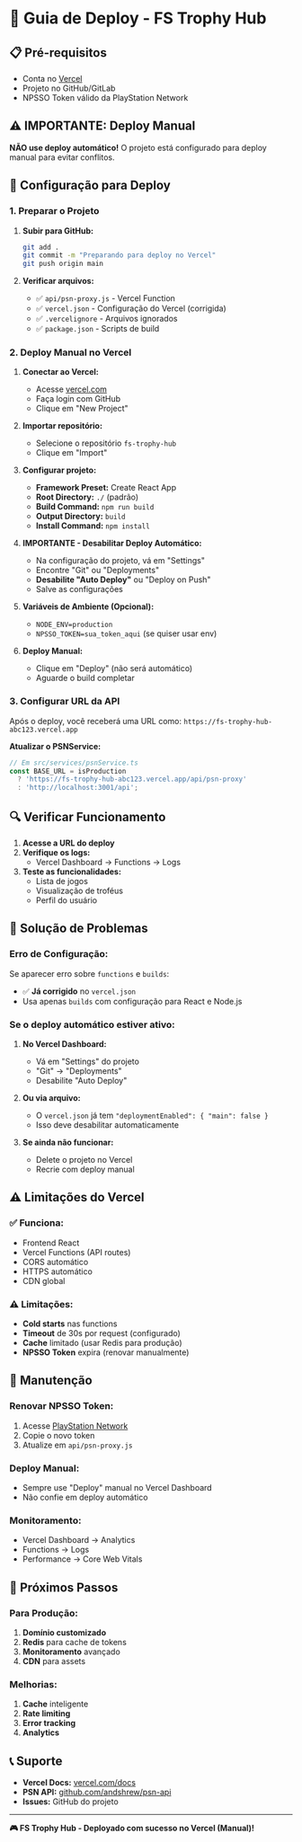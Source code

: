 # 🚀 Guia de Deploy - FS Trophy Hub

## 📋 Pré-requisitos

- Conta no [Vercel](https://vercel.com)
- Projeto no GitHub/GitLab
- NPSSO Token válido da PlayStation Network

## ⚠️ IMPORTANTE: Deploy Manual

**NÃO use deploy automático!** O projeto está configurado para deploy manual para evitar conflitos.

## 🔧 Configuração para Deploy

### 1. Preparar o Projeto

1. **Subir para GitHub:**
   ```bash
   git add .
   git commit -m "Preparando para deploy no Vercel"
   git push origin main
   ```

2. **Verificar arquivos:**
   - ✅ `api/psn-proxy.js` - Vercel Function
   - ✅ `vercel.json` - Configuração do Vercel (corrigida)
   - ✅ `.vercelignore` - Arquivos ignorados
   - ✅ `package.json` - Scripts de build

### 2. Deploy Manual no Vercel

1. **Conectar ao Vercel:**
   - Acesse [vercel.com](https://vercel.com)
   - Faça login com GitHub
   - Clique em "New Project"

2. **Importar repositório:**
   - Selecione o repositório `fs-trophy-hub`
   - Clique em "Import"

3. **Configurar projeto:**
   - **Framework Preset:** Create React App
   - **Root Directory:** `./` (padrão)
   - **Build Command:** `npm run build`
   - **Output Directory:** `build`
   - **Install Command:** `npm install`

4. **IMPORTANTE - Desabilitar Deploy Automático:**
   - Na configuração do projeto, vá em "Settings"
   - Encontre "Git" ou "Deployments"
   - **Desabilite "Auto Deploy"** ou "Deploy on Push"
   - Salve as configurações

5. **Variáveis de Ambiente (Opcional):**
   - `NODE_ENV=production`
   - `NPSSO_TOKEN=sua_token_aqui` (se quiser usar env)

6. **Deploy Manual:**
   - Clique em "Deploy" (não será automático)
   - Aguarde o build completar

### 3. Configurar URL da API

Após o deploy, você receberá uma URL como:
`https://fs-trophy-hub-abc123.vercel.app`

**Atualizar o PSNService:**
```typescript
// Em src/services/psnService.ts
const BASE_URL = isProduction 
  ? 'https://fs-trophy-hub-abc123.vercel.app/api/psn-proxy' 
  : 'http://localhost:3001/api';
```

## 🔍 Verificar Funcionamento

1. **Acesse a URL do deploy**
2. **Verifique os logs:**
   - Vercel Dashboard → Functions → Logs
3. **Teste as funcionalidades:**
   - Lista de jogos
   - Visualização de troféus
   - Perfil do usuário

## 🚫 Solução de Problemas

### Erro de Configuração:
Se aparecer erro sobre `functions` e `builds`:
- ✅ **Já corrigido** no `vercel.json`
- Usa apenas `builds` com configuração para React e Node.js

### Se o deploy automático estiver ativo:

1. **No Vercel Dashboard:**
   - Vá em "Settings" do projeto
   - "Git" → "Deployments"
   - Desabilite "Auto Deploy"

2. **Ou via arquivo:**
   - O `vercel.json` já tem `"deploymentEnabled": { "main": false }`
   - Isso deve desabilitar automaticamente

3. **Se ainda não funcionar:**
   - Delete o projeto no Vercel
   - Recrie com deploy manual

## ⚠️ Limitações do Vercel

### ✅ **Funciona:**
- Frontend React
- Vercel Functions (API routes)
- CORS automático
- HTTPS automático
- CDN global

### ⚠️ **Limitações:**
- **Cold starts** nas functions
- **Timeout** de 30s por request (configurado)
- **Cache** limitado (usar Redis para produção)
- **NPSSO Token** expira (renovar manualmente)

## 🔄 Manutenção

### Renovar NPSSO Token:
1. Acesse [PlayStation Network](https://ca.account.sony.com/api/authz/v3/oauth/authorize)
2. Copie o novo token
3. Atualize em `api/psn-proxy.js`

### Deploy Manual:
- Sempre use "Deploy" manual no Vercel Dashboard
- Não confie em deploy automático

### Monitoramento:
- Vercel Dashboard → Analytics
- Functions → Logs
- Performance → Core Web Vitals

## 🚀 Próximos Passos

### Para Produção:
1. **Domínio customizado**
2. **Redis** para cache de tokens
3. **Monitoramento** avançado
4. **CDN** para assets

### Melhorias:
1. **Cache** inteligente
2. **Rate limiting**
3. **Error tracking**
4. **Analytics**

## 📞 Suporte

- **Vercel Docs:** [vercel.com/docs](https://vercel.com/docs)
- **PSN API:** [github.com/andshrew/psn-api](https://github.com/andshrew/psn-api)
- **Issues:** GitHub do projeto

---

**🎮 FS Trophy Hub - Deployado com sucesso no Vercel (Manual)!**
